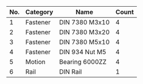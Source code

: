 No. | Category | Name | Count
------------ | ------------- | ------------- | -------------
1 | Fastener | DIN 7380 M3x10 | 4
2 | Fastener | DIN 7380 M3x20 | 4
3 | Fastener | DIN 7380 M5x10 | 4
4 | Fastener | DIN 934 Nut M5 | 4
5 | Motion | Bearing 6000ZZ | 4
6 | Rail | DIN Rail | 1
